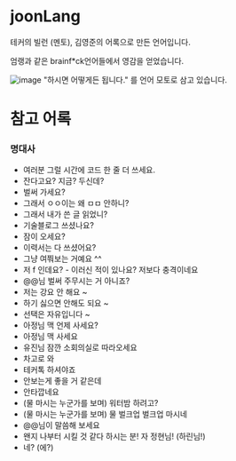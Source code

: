 # joonLang
테커의 빌런 (멘토), 김영준의 어록으로 만든 언어입니다. 

엄랭과 같은 brainf*ck언어들에서 영감을 얻었습니다.

![image](https://github.com/printSANO/joonLang/assets/83595905/ea84aad1-16e0-4333-9914-68f4cb877b76)
"하시면 어떻게든 됩니다." 를 언어 모토로 삼고 있습니다.

# 참고 어록
### 명대사

- 여러분 그럴 시간에 코드 한 줄 더 쓰세요.
- 잔다고요? 지금? 두신데?
- 벌써 가세요?
- 그래서 ㅇㅇ이는 왜 ㅁㅁ 안하니?
- 그래서 내가 쓴 글 읽었니?
- 기술블로그 쓰셨나요?
- 잠이 오세요?
- 이력서는 다 쓰셨어요?
- 그냥 여쭤보는 거예요 ^^
- 저 f 인데요? - 이러신 적이 있나요? 저보다 충격이네요
- @@님 벌써 주무시는 거 아니죠?
- 저는 강요 안 해요 ~
- 하기 싫으면 안해도 되요 ~
- 선택은 자유입니다 ~
- 아정님 맥 언제 사세요?
- 아정님 맥 사세요
- 유진님 잠깐 소회의실로 따라오세요
- 차고로 와
- 테커톡 하셔야죠
- 안보는게 좋을 거 같은데
- 안타깝네요
- (물 마시는 누군가를 보며) 워터밤 하려고?
- (물 마시는 누군가를 보며) 물 벌크업 벌크업 마시네
- @@님이 말씀해 보세요
- 왠지 나부터 시킬 것 같다 하시는 분! 자 정현님! (하린님!)
- 네? (에?)
